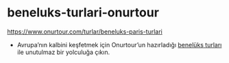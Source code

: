 # beneluks-turlari-onurtour
https://www.onurtour.com/turlar/beneluks-paris-turlari


- Avrupa’nın kalbini keşfetmek için Onurtour’un hazırladığı [benelüks turları](https://www.onurtour.com/turlar/beneluks-paris-turlari) ile unutulmaz bir yolculuğa çıkın.
